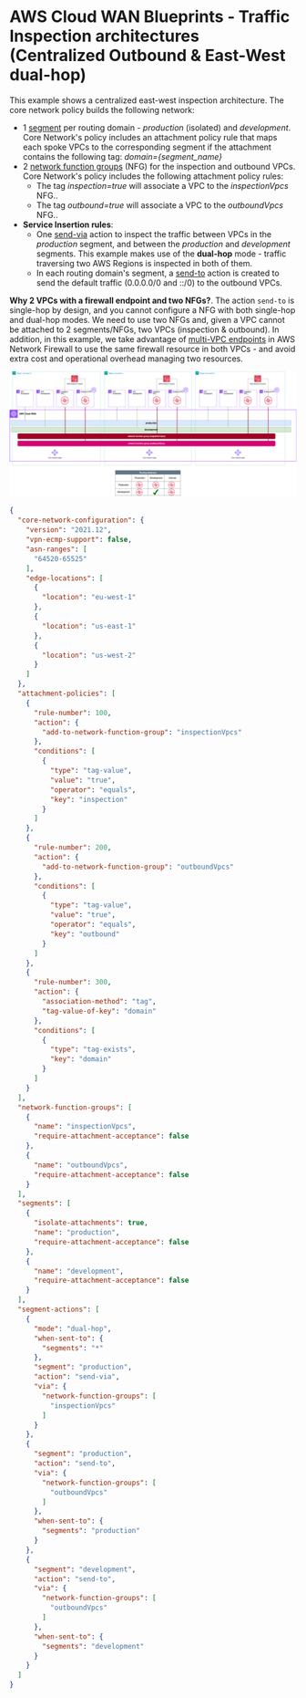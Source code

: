 # AWS Cloud WAN Blueprints - Traffic Inspection architectures (Centralized Outbound & East-West dual-hop)

This example shows a centralized east-west inspection architecture. The core network policy builds the following network:

* 1 [segment](https://docs.aws.amazon.com/network-manager/latest/cloudwan/cloudwan-policy-segments.html) per routing domain - *production* (isolated) and *development*. Core Network's policy includes an attachment policy rule that maps each spoke VPCs to the corresponding segment if the attachment contains the following tag: *domain={segment_name}*
* 2 [network function groups](https://docs.aws.amazon.com/network-manager/latest/cloudwan/cloudwan-policy-network-function-groups.html) (NFG) for the inspection and outbound VPCs. Core Network's policy includes the following attachment policy rules:
    * The tag *inspection=true* will associate a VPC to the *inspectionVpcs* NFG..
    * The tag *outbound=true* will associate a VPC to the *outboundVpcs* NFG..
* **Service Insertion rules**: 
    * One [send-via](https://docs.aws.amazon.com/network-manager/latest/cloudwan/cloudwan-policy-service-insertion.html#cloudwan-policy-service-insertion-modes) action to inspect the traffic between VPCs in the *production* segment, and between the *production* and *development* segments. This example makes use of the **dual-hop** mode - traffic traversing two AWS Regions is inspected in both of them.
    * In each routing domain's segment, a [send-to](https://docs.aws.amazon.com/network-manager/latest/cloudwan/cloudwan-policy-service-insertion.html#cloudwan-policy-service-insertion-modes) action is created to send the default traffic (0.0.0.0/0 and ::/0) to the outbound VPCs.

**Why 2 VPCs with a firewall endpoint and two NFGs?**. The action `send-to` is single-hop by design, and you cannot configure a NFG with both single-hop and dual-hop modes. We need to use two NFGs and, given a VPC cannot be attached to 2 segments/NFGs, two VPCs (inspection & outbound). In addition, in this example, we take advantage of [multi-VPC endpoints](https://aws.amazon.com/about-aws/whats-new/2025/05/aws-network-firewall-multiple-vpc-endpoints/) in AWS Network Firewall to use the same firewall resource in both VPCs - and avoid extra cost and operational overhead managing two resources.

![Centralized Outbound & East-West dual-hop](../../../images/patterns_outbound_eastwest_dualhop.png)

```json
{
  "core-network-configuration": {
    "version": "2021.12",
    "vpn-ecmp-support": false,
    "asn-ranges": [
      "64520-65525"
    ],
    "edge-locations": [
      {
        "location": "eu-west-1"
      },
      {
        "location": "us-east-1"
      },
      {
        "location": "us-west-2"
      }
    ]
  },
  "attachment-policies": [
    {
      "rule-number": 100,
      "action": {
        "add-to-network-function-group": "inspectionVpcs"
      },
      "conditions": [
        {
          "type": "tag-value",
          "value": "true",
          "operator": "equals",
          "key": "inspection"
        }
      ]
    },
    {
      "rule-number": 200,
      "action": {
        "add-to-network-function-group": "outboundVpcs"
      },
      "conditions": [
        {
          "type": "tag-value",
          "value": "true",
          "operator": "equals",
          "key": "outbound"
        }
      ]
    },
    {
      "rule-number": 300,
      "action": {
        "association-method": "tag",
        "tag-value-of-key": "domain"
      },
      "conditions": [
        {
          "type": "tag-exists",
          "key": "domain"
        }
      ]
    }
  ],
  "network-function-groups": [
    {
      "name": "inspectionVpcs",
      "require-attachment-acceptance": false
    },
    {
      "name": "outboundVpcs",
      "require-attachment-acceptance": false
    }
  ],
  "segments": [
    {
      "isolate-attachments": true,
      "name": "production",
      "require-attachment-acceptance": false
    },
    {
      "name": "development",
      "require-attachment-acceptance": false
    }
  ],
  "segment-actions": [
    {
      "mode": "dual-hop",
      "when-sent-to": {
        "segments": "*"
      },
      "segment": "production",
      "action": "send-via",
      "via": {
        "network-function-groups": [
          "inspectionVpcs"
        ]
      }
    },
    {
      "segment": "production",
      "action": "send-to",
      "via": {
        "network-function-groups": [
          "outboundVpcs"
        ]
      },
      "when-sent-to": {
        "segments": "production"
      }
    },
    {
      "segment": "development",
      "action": "send-to",
      "via": {
        "network-function-groups": [
          "outboundVpcs"
        ]
      },
      "when-sent-to": {
        "segments": "development"
      }
    }
  ]
}
```